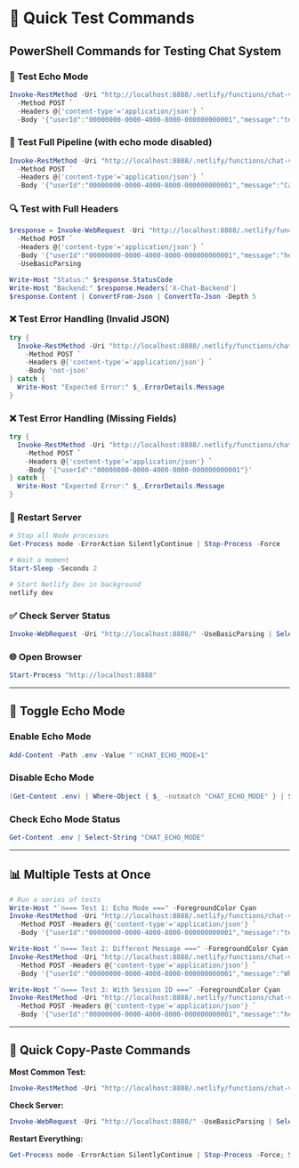 # 🚀 Quick Test Commands

## PowerShell Commands for Testing Chat System

### 📡 Test Echo Mode
```powershell
Invoke-RestMethod -Uri "http://localhost:8888/.netlify/functions/chat-v3-production" `
  -Method POST `
  -Headers @{'content-type'='application/json'} `
  -Body '{"userId":"00000000-0000-4000-8000-000000000001","message":"test"}' | ConvertTo-Json
```

### 📡 Test Full Pipeline (with echo mode disabled)
```powershell
Invoke-RestMethod -Uri "http://localhost:8888/.netlify/functions/chat-v3-production" `
  -Method POST `
  -Headers @{'content-type'='application/json'} `
  -Body '{"userId":"00000000-0000-4000-8000-000000000001","message":"Can you help me track my expenses?"}' | ConvertTo-Json -Depth 5
```

### 🔍 Test with Full Headers
```powershell
$response = Invoke-WebRequest -Uri "http://localhost:8888/.netlify/functions/chat-v3-production" `
  -Method POST `
  -Headers @{'content-type'='application/json'} `
  -Body '{"userId":"00000000-0000-4000-8000-000000000001","message":"hello"}' `
  -UseBasicParsing

Write-Host "Status:" $response.StatusCode
Write-Host "Backend:" $response.Headers['X-Chat-Backend']
$response.Content | ConvertFrom-Json | ConvertTo-Json -Depth 5
```

### ❌ Test Error Handling (Invalid JSON)
```powershell
try {
  Invoke-RestMethod -Uri "http://localhost:8888/.netlify/functions/chat-v3-production" `
    -Method POST `
    -Headers @{'content-type'='application/json'} `
    -Body 'not-json'
} catch {
  Write-Host "Expected Error:" $_.ErrorDetails.Message
}
```

### ❌ Test Error Handling (Missing Fields)
```powershell
try {
  Invoke-RestMethod -Uri "http://localhost:8888/.netlify/functions/chat-v3-production" `
    -Method POST `
    -Headers @{'content-type'='application/json'} `
    -Body '{"userId":"00000000-0000-4000-8000-000000000001"}'
} catch {
  Write-Host "Expected Error:" $_.ErrorDetails.Message
}
```

### 🔄 Restart Server
```powershell
# Stop all Node processes
Get-Process node -ErrorAction SilentlyContinue | Stop-Process -Force

# Wait a moment
Start-Sleep -Seconds 2

# Start Netlify Dev in background
netlify dev
```

### ✅ Check Server Status
```powershell
Invoke-WebRequest -Uri "http://localhost:8888/" -UseBasicParsing | Select-Object StatusCode
```

### 🌐 Open Browser
```powershell
Start-Process "http://localhost:8888"
```

---

## 🔧 Toggle Echo Mode

### Enable Echo Mode
```powershell
Add-Content -Path .env -Value "`nCHAT_ECHO_MODE=1"
```

### Disable Echo Mode
```powershell
(Get-Content .env) | Where-Object { $_ -notmatch "CHAT_ECHO_MODE" } | Set-Content .env
```

### Check Echo Mode Status
```powershell
Get-Content .env | Select-String "CHAT_ECHO_MODE"
```

---

## 📊 Multiple Tests at Once

```powershell
# Run a series of tests
Write-Host "`n=== Test 1: Echo Mode ===" -ForegroundColor Cyan
Invoke-RestMethod -Uri "http://localhost:8888/.netlify/functions/chat-v3-production" `
  -Method POST -Headers @{'content-type'='application/json'} `
  -Body '{"userId":"00000000-0000-4000-8000-000000000001","message":"test 1"}' | ConvertTo-Json

Write-Host "`n=== Test 2: Different Message ===" -ForegroundColor Cyan
Invoke-RestMethod -Uri "http://localhost:8888/.netlify/functions/chat-v3-production" `
  -Method POST -Headers @{'content-type'='application/json'} `
  -Body '{"userId":"00000000-0000-4000-8000-000000000001","message":"What are my expenses?"}' | ConvertTo-Json

Write-Host "`n=== Test 3: With Session ID ===" -ForegroundColor Cyan
Invoke-RestMethod -Uri "http://localhost:8888/.netlify/functions/chat-v3-production" `
  -Method POST -Headers @{'content-type'='application/json'} `
  -Body '{"userId":"00000000-0000-4000-8000-000000000001","message":"hello","sessionId":"test-session-123"}' | ConvertTo-Json
```

---

## 🎯 Quick Copy-Paste Commands

**Most Common Test:**
```powershell
Invoke-RestMethod -Uri "http://localhost:8888/.netlify/functions/chat-v3-production" -Method POST -Headers @{'content-type'='application/json'} -Body '{"userId":"00000000-0000-4000-8000-000000000001","message":"hello"}' | ConvertTo-Json
```

**Check Server:**
```powershell
Invoke-WebRequest -Uri "http://localhost:8888/" -UseBasicParsing | Select-Object StatusCode
```

**Restart Everything:**
```powershell
Get-Process node -ErrorAction SilentlyContinue | Stop-Process -Force; Start-Sleep -Seconds 2; netlify dev
```








